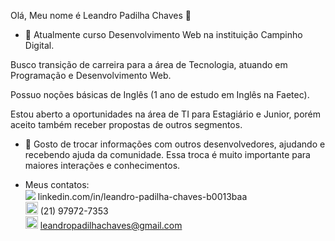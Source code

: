Olá, Meu nome é Leandro Padilha Chaves 👋

- 🔭 Atualmente curso Desenvolvimento Web na instituição Campinho Digital.

Busco transição de carreira para a área de Tecnologia, atuando em Programação e Desenvolvimento Web. 

Possuo noções básicas de Inglês (1 ano de estudo em Inglês na Faetec).

Estou aberto a oportunidades  na área de TI para Estagiário e Junior, porém aceito também receber propostas de outros segmentos.
  
- 👯 Gosto de trocar informações com outros desenvolvedores, ajudando e recebendo ajuda da comunidade. Essa troca é muito importante para maiores interações e conhecimentos.

- Meus contatos: <br>
  <img src="https://github.com/LeandroPChaves/leandropchaves/assets/92859551/dbd3e942-45c7-4070-a1b7-de1af7630e76">  linkedin.com/in/leandro-padilha-chaves-b0013baa <br>
  <img src="https://img.icons8.com/?size=48&id=ufkkYBXJSuPy&format=png" style = height:20px> (21) 97972-7353 <br>
  <img src="https://icon-icons.com/icons2/1826/PNG/512/4202011emailgmaillogomailsocialsocialmedia-115677_115624.png" style = height:20px> leandropadilhachaves@gmail.com






<!--
- 🌱 Atualmente estou priorizando os estudos das ferramentas HTML, CSS e Java Script, para desenvolvimento Web Front-End, porém também tenho o desejo de aprender Back-End me tornado Full-Stack.
- 🤔 I’m looking for help with ...
- 💬 Ask me about ...
- 📫 How to reach me: ...
- 😄 Pronouns: ...
- ⚡ Fun fact: ...
-->
